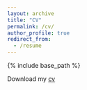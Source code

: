 ```yaml
---
layout: archive
title: "CV"
permalink: /cv/
author_profile: true
redirect_from:
  - /resume
---
```


{% include base_path %}

Download my [cv](/files/resume.pdf)
